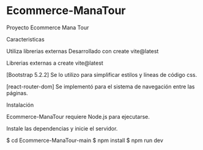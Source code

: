 # Ecommerce-ManaTour
Proyecto Ecommerce Mana Tour

Caracteristicas

Utiliza librerias externas
Desarrollado con create vite@latest

Librerias externas a create vite@latest

[Bootstrap 5.2.2] Se lo utilizo para simplificar estilos y líneas de código css.

[react-router-dom] Se implementó para el sistema de navegación entre las páginas.

Instalación

Ecommerce-ManaTour requiere Node.js para ejecutarse.

Instale las dependencias y inicie el servidor.

$ cd Ecommerce-ManaTour-main
$ npm install
$ npm run dev
